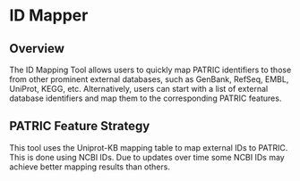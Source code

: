 # ID Mapper

## Overview
The ID Mapping Tool allows users to quickly map PATRIC identifiers to those from other prominent external databases, such as GenBank, RefSeq, EMBL, UniProt, KEGG, etc. Alternatively, users can start with a list of external database identifiers and map them to the corresponding PATRIC features.

## PATRIC Feature Strategy

This tool uses the Uniprot-KB mapping table to map external IDs to
PATRIC. This is done using NCBI IDs. Due to updates over time some NCBI
IDs may achieve better mapping results than others.
